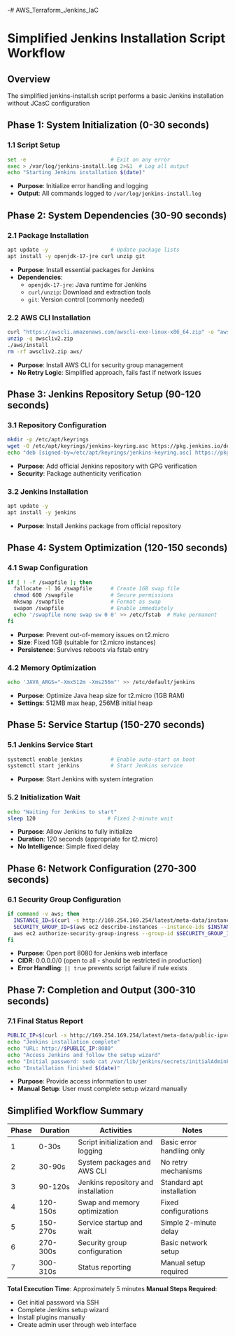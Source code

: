 -# AWS_Terraform_Jenkins_IaC

# Simplified Jenkins Installation Script Workflow

## Overview

The simplified jenkins-install.sh script performs a basic Jenkins installation without JCasC configuration

## Phase 1: System Initialization (0-30 seconds)

### 1.1 Script Setup

```bash
set -e                           # Exit on any error
exec > /var/log/jenkins-install.log 2>&1  # Log all output
echo "Starting Jenkins installation $(date)"
```

- **Purpose**: Initialize error handling and logging
- **Output**: All commands logged to `/var/log/jenkins-install.log`

## Phase 2: System Dependencies (30-90 seconds)

### 2.1 Package Installation

```bash
apt update -y                    # Update package lists
apt install -y openjdk-17-jre curl unzip git
```

- **Purpose**: Install essential packages for Jenkins
- **Dependencies**:
  - `openjdk-17-jre`: Java runtime for Jenkins
  - `curl/unzip`: Download and extraction tools
  - `git`: Version control (commonly needed)

### 2.2 AWS CLI Installation

```bash
curl "https://awscli.amazonaws.com/awscli-exe-linux-x86_64.zip" -o "awscliv2.zip"
unzip -q awscliv2.zip
./aws/install
rm -rf awscliv2.zip aws/
```

- **Purpose**: Install AWS CLI for security group management
- **No Retry Logic**: Simplified approach, fails fast if network issues

## Phase 3: Jenkins Repository Setup (90-120 seconds)

### 3.1 Repository Configuration

```bash
mkdir -p /etc/apt/keyrings
wget -O /etc/apt/keyrings/jenkins-keyring.asc https://pkg.jenkins.io/debian-stable/jenkins.io-2023.key
echo "deb [signed-by=/etc/apt/keyrings/jenkins-keyring.asc] https://pkg.jenkins.io/debian-stable binary/" > /etc/apt/sources.list.d/jenkins.list
```

- **Purpose**: Add official Jenkins repository with GPG verification
- **Security**: Package authenticity verification

### 3.2 Jenkins Installation

```bash
apt update -y
apt install -y jenkins
```

- **Purpose**: Install Jenkins package from official repository

## Phase 4: System Optimization (120-150 seconds)

### 4.1 Swap Configuration

```bash
if [ ! -f /swapfile ]; then
  fallocate -l 1G /swapfile      # Create 1GB swap file
  chmod 600 /swapfile            # Secure permissions
  mkswap /swapfile               # Format as swap
  swapon /swapfile               # Enable immediately
  echo '/swapfile none swap sw 0 0' >> /etc/fstab  # Make permanent
fi
```

- **Purpose**: Prevent out-of-memory issues on t2.micro
- **Size**: Fixed 1GB (suitable for t2.micro instances)
- **Persistence**: Survives reboots via fstab entry

### 4.2 Memory Optimization

```bash
echo 'JAVA_ARGS="-Xmx512m -Xms256m"' >> /etc/default/jenkins
```

- **Purpose**: Optimize Java heap size for t2.micro (1GB RAM)
- **Settings**: 512MB max heap, 256MB initial heap

## Phase 5: Service Startup (150-270 seconds)

### 5.1 Jenkins Service Start

```bash
systemctl enable jenkins         # Enable auto-start on boot
systemctl start jenkins          # Start Jenkins service
```

- **Purpose**: Start Jenkins with system integration

### 5.2 Initialization Wait

```bash
echo "Waiting for Jenkins to start"
sleep 120                       # Fixed 2-minute wait
```

- **Purpose**: Allow Jenkins to fully initialize
- **Duration**: 120 seconds (appropriate for t2.micro)
- **No Intelligence**: Simple fixed delay

## Phase 6: Network Configuration (270-300 seconds)

### 6.1 Security Group Configuration

```bash
if command -v aws; then
  INSTANCE_ID=$(curl -s http://169.254.169.254/latest/meta-data/instance-id)
  SECURITY_GROUP_ID=$(aws ec2 describe-instances --instance-ids $INSTANCE_ID --query 'Reservations[0].Instances[0].SecurityGroups[0].GroupId' --output text)
  aws ec2 authorize-security-group-ingress --group-id $SECURITY_GROUP_ID --protocol tcp --port 8080 --cidr 0.0.0.0/0 || true
fi
```

- **Purpose**: Open port 8080 for Jenkins web interface
- **CIDR**: 0.0.0.0/0 (open to all - should be restricted in production)
- **Error Handling**: `|| true` prevents script failure if rule exists

## Phase 7: Completion and Output (300-310 seconds)

### 7.1 Final Status Report

```bash
PUBLIC_IP=$(curl -s http://169.254.169.254/latest/meta-data/public-ipv4)
echo "Jenkins installation complete"
echo "URL: http://$PUBLIC_IP:8080"
echo "Access Jenkins and follow the setup wizard"
echo "Initial password: sudo cat /var/lib/jenkins/secrets/initialAdminPassword"
echo "Installation finished $(date)"
```

- **Purpose**: Provide access information to user
- **Manual Setup**: User must complete setup wizard manually

## Simplified Workflow Summary

| Phase | Duration | Activities                          | Notes                     |
| ----- | -------- | ----------------------------------- | ------------------------- |
| 1     | 0-30s    | Script initialization and logging   | Basic error handling only |
| 2     | 30-90s   | System packages and AWS CLI         | No retry mechanisms       |
| 3     | 90-120s  | Jenkins repository and installation | Standard apt installation |
| 4     | 120-150s | Swap and memory optimization        | Fixed configurations      |
| 5     | 150-270s | Service startup and wait            | Simple 2-minute delay     |
| 6     | 270-300s | Security group configuration        | Basic network setup       |
| 7     | 300-310s | Status reporting                    | Manual setup required     |

**Total Execution Time**: Approximately 5 minutes
**Manual Steps Required**:

- Get initial password via SSH
- Complete Jenkins setup wizard
- Install plugins manually
- Create admin user through web interface
